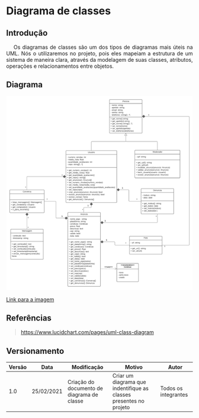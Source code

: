 # Diagrama de classes

## Introdução

<p style="text-indent: 20px; text-align: justify">
Os diagramas de classes são um dos tipos de diagramas mais úteis na UML. Nós o utilizaremos no projeto, pois eles mapeiam a estrutura de um sistema de maneira clara, através da modelagem de suas classes, atributos, operações e relacionamentos entre objetos.
</p>

## Diagrama

![Diagrama de classes](assets/diagrama_classes/Diagrama_de_classes.png)

<a href="https://drive.google.com/file/d/1Eo1pcQ4aFlpviyRvsF1M0vWQN2ekdF6b/view?usp=sharing" target="_blank" rel="noopener">Link para a imagem</a>

## Referências

> https://www.lucidchart.com/pages/uml-class-diagram

## Versionamento

| Versão | Data       | Modificação               | Motivo | Autor         |
| ------ | ---------- | ------------------------- | ------ | ------------- |
|  1.0   | 25/02/2021 | Criação do documento de diagrama de classe | Criar um diagrama que indentifique as classes presentes no projeto | Todos os integrantes |